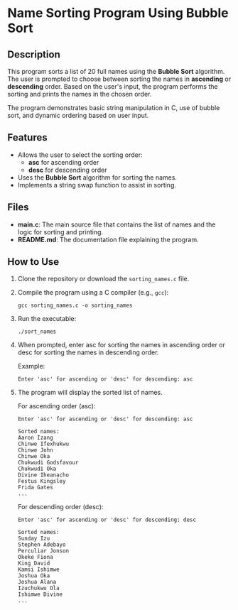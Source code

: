 # Name Sorting Program Using Bubble Sort

## Description
This program sorts a list of 20 full names using the **Bubble Sort** algorithm. The user is prompted to choose between sorting the names in **ascending** or **descending** order. Based on the user's input, the program performs the sorting and prints the names in the chosen order.

The program demonstrates basic string manipulation in C, use of bubble sort, and dynamic ordering based on user input.

## Features
- Allows the user to select the sorting order: 
  - **asc** for ascending order
  - **desc** for descending order
- Uses the **Bubble Sort** algorithm for sorting the names.
- Implements a string swap function to assist in sorting.
  
## Files
- **main.c**: The main source file that contains the list of names and the logic for sorting and printing.
- **README.md**: The documentation file explaining the program.

## How to Use
1. Clone the repository or download the `sorting_names.c` file.
2. Compile the program using a C compiler (e.g., `gcc`):
   ```
   gcc sorting_names.c -o sorting_names
   ```
3. Run the executable:
    ```
    ./sort_names
    ```
4. When prompted, enter asc for sorting the names in ascending order or desc for sorting the names in descending order.
    
    Example:
    ```
    Enter 'asc' for ascending or 'desc' for descending: asc
    ```
5. The program will display the sorted list of names.

    For ascending order (asc):

    ```
    Enter 'asc' for ascending or 'desc' for descending: asc
    
    Sorted names:
    Aaron Izang
    Chinwe Ifexhukwu
    Chinwe John
    Chinwe Oka
    Chukwudi Godsfavour
    Chukwudi Oka
    Divine Iheanacho
    Festus Kingsley
    Frida Gates
    ...
    ```
    For descending order (desc):

    ```
    Enter 'asc' for ascending or 'desc' for descending: desc

    Sorted names:
    Sunday Izu
    Stephen Adebayo
    Perculiar Jonson
    Okeke Fiona
    King David
    Kamsi Ishimwe
    Joshua Oka
    Joshua Alana
    Izuchukwu Ola
    Ishimwe Divine
    ...
    ```

